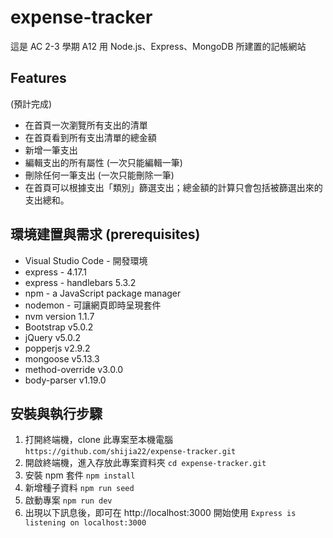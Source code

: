 # expense-tracker

這是 AC 2-3 學期 A12 用 Node.js、Express、MongoDB 所建置的記帳網站

## Features

(預計完成)
- 在首頁一次瀏覽所有支出的清單
- 在首頁看到所有支出清單的總金額
- 新增一筆支出
- 編輯支出的所有屬性 (一次只能編輯一筆)
- 刪除任何一筆支出 (一次只能刪除一筆)
- 在首頁可以根據支出「類別」篩選支出；總金額的計算只會包括被篩選出來的支出總和。

## 環境建置與需求 (prerequisites)

- Visual Studio Code - 開發環境
- express - 4.17.1
- express - handlebars 5.3.2
- npm - a JavaScript package manager
- nodemon - 可讓網頁即時呈現套件
- nvm version 1.1.7
- Bootstrap v5.0.2
- jQuery v5.0.2
- popperjs v2.9.2
- mongoose v5.13.3
- method-override v3.0.0
- body-parser v1.19.0

## 安裝與執行步驟

1. 打開終端機，clone 此專案至本機電腦
   `https://github.com/shijia22/expense-tracker.git`
2. 開啟終端機，進入存放此專案資料夾
   `cd expense-tracker.git`
3. 安裝 npm 套件
   `npm install`
4. 新增種子資料
   `npm run seed`
5. 啟動專案
   `npm run dev`
6. 出現以下訊息後，即可在 http://localhost:3000 開始使用
   `Express is listening on localhost:3000`